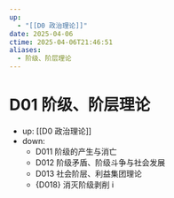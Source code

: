 ```yaml
---
up:
  - "[[D0 政治理论]]"
date: 2025-04-06
ctime: 2025-04-06T21:46:51
aliases:
  - 阶级、阶层理论
---
```


# D01 阶级、阶层理论

- up: [[D0 政治理论]]
- down:	
	- D011 阶级的产生与消亡
	- D012 阶级矛盾、阶级斗争与社会发展
	- D013 社会阶层、利益集团理论
	- {D018} 消灭阶级剥削 i
	
